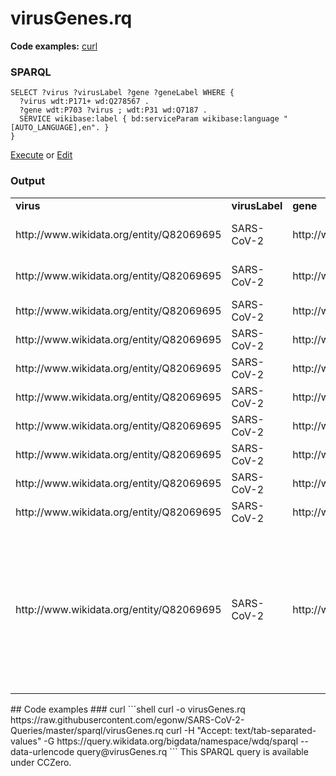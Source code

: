 # virusGenes.rq
**Code examples:** [curl](#curl)
### SPARQL
```sparql
SELECT ?virus ?virusLabel ?gene ?geneLabel WHERE {
  ?virus wdt:P171+ wd:Q278567 .
  ?gene wdt:P703 ?virus ; wdt:P31 wd:Q7187 .
  SERVICE wikibase:label { bd:serviceParam wikibase:language "[AUTO_LANGUAGE],en". }
}
```
[Execute](https://query.wikidata.org/embed.html#SELECT%20%3Fvirus%20%3FvirusLabel%20%3Fgene%20%3FgeneLabel%20WHERE%20%7B%0A%20%20%3Fvirus%20wdt%3AP171%2B%20wd%3AQ278567%20.%0A%20%20%3Fgene%20wdt%3AP703%20%3Fvirus%20%3B%20wdt%3AP31%20wd%3AQ7187%20.%0A%20%20SERVICE%20wikibase%3Alabel%20%7B%20bd%3AserviceParam%20wikibase%3Alanguage%20%22%5BAUTO_LANGUAGE%5D%2Cen%22.%20%7D%0A%7D%0A) or [Edit](https://query.wikidata.org/#SELECT%20%3Fvirus%20%3FvirusLabel%20%3Fgene%20%3FgeneLabel%20WHERE%20%7B%0A%20%20%3Fvirus%20wdt%3AP171%2B%20wd%3AQ278567%20.%0A%20%20%3Fgene%20wdt%3AP703%20%3Fvirus%20%3B%20wdt%3AP31%20wd%3AQ7187%20.%0A%20%20SERVICE%20wikibase%3Alabel%20%7B%20bd%3AserviceParam%20wikibase%3Alanguage%20%22%5BAUTO_LANGUAGE%5D%2Cen%22.%20%7D%0A%7D%0A)


### Output
<table>
  <tr>
    <td><b>virus</b></td>
    <td><b>virusLabel</b></td>
    <td><b>gene</b></td>
    <td><b>geneLabel</b></td>
  </tr>
  <tr>
    <td>http://www.wikidata.org/entity/Q82069695</td>
    <td>SARS-CoV-2</td>
    <td>http://www.wikidata.org/entity/Q88000922</td>
    <td>S surface glycoprotein of SARS-CoV-2</td>
  </tr>
  <tr>
    <td>http://www.wikidata.org/entity/Q82069695</td>
    <td>SARS-CoV-2</td>
    <td>http://www.wikidata.org/entity/Q88088053</td>
    <td>orf1a polyprotein;orf1ab polyprotein</td>
  </tr>
  <tr>
    <td>http://www.wikidata.org/entity/Q82069695</td>
    <td>SARS-CoV-2</td>
    <td>http://www.wikidata.org/entity/Q88088595</td>
    <td>ORF3a protein</td>
  </tr>
  <tr>
    <td>http://www.wikidata.org/entity/Q82069695</td>
    <td>SARS-CoV-2</td>
    <td>http://www.wikidata.org/entity/Q88088888</td>
    <td>envelope protein</td>
  </tr>
  <tr>
    <td>http://www.wikidata.org/entity/Q82069695</td>
    <td>SARS-CoV-2</td>
    <td>http://www.wikidata.org/entity/Q88089048</td>
    <td>membrane glycoprotein</td>
  </tr>
  <tr>
    <td>http://www.wikidata.org/entity/Q82069695</td>
    <td>SARS-CoV-2</td>
    <td>http://www.wikidata.org/entity/Q88089203</td>
    <td>ORF6 protein</td>
  </tr>
  <tr>
    <td>http://www.wikidata.org/entity/Q82069695</td>
    <td>SARS-CoV-2</td>
    <td>http://www.wikidata.org/entity/Q88089283</td>
    <td>ORF7a protein</td>
  </tr>
  <tr>
    <td>http://www.wikidata.org/entity/Q82069695</td>
    <td>SARS-CoV-2</td>
    <td>http://www.wikidata.org/entity/Q88089438</td>
    <td>ORF7b</td>
  </tr>
  <tr>
    <td>http://www.wikidata.org/entity/Q82069695</td>
    <td>SARS-CoV-2</td>
    <td>http://www.wikidata.org/entity/Q88089552</td>
    <td>ORF8 protein</td>
  </tr>
  <tr>
    <td>http://www.wikidata.org/entity/Q82069695</td>
    <td>SARS-CoV-2</td>
    <td>http://www.wikidata.org/entity/Q88089689</td>
    <td>nucleocapsid phosphoprotein</td>
  </tr>
  <tr>
    <td>http://www.wikidata.org/entity/Q82069695</td>
    <td>SARS-CoV-2</td>
    <td>http://www.wikidata.org/entity/Q88105063</td>
    <td>Record to support submission of GeneRIFs for a gene not in Gene (COVID-19; COVID-19 virus; Human coronavirus 2019; Wuhan coronavirus; Wuhan seafood market pneumonia virus).</td>
  </tr>
</table>
## Code examples
### curl
```shell
curl -o virusGenes.rq https://raw.githubusercontent.com/egonw/SARS-CoV-2-Queries/master/sparql/virusGenes.rq
curl -H "Accept: text/tab-separated-values" -G https://query.wikidata.org/bigdata/namespace/wdq/sparql --data-urlencode query@virusGenes.rq
```
This SPARQL query is available under CCZero.
